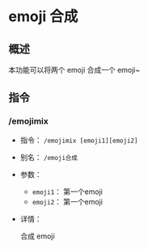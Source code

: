 # emoji 合成

## 概述

本功能可以将两个 emoji 合成一个 emoji~

## 指令

### /emojimix

- 指令： `/emojimix [emoji1][emoji2]`

- 别名： `/emoji合成`

- 参数：

  - `emoji1`： 第一个emoji
  - `emoji2`： 第一个emoji

- 详情：

  合成 emoji
